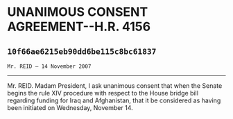 # UNANIMOUS CONSENT AGREEMENT--H.R. 4156
## `10f66ae6215eb90dd6be115c8bc61837`
`Mr. REID — 14 November 2007`

---


Mr. REID. Madam President, I ask unanimous consent that when the 
Senate begins the rule XIV procedure with respect to the House bridge 
bill regarding funding for Iraq and Afghanistan, that it be considered 
as having been initiated on Wednesday, November 14.